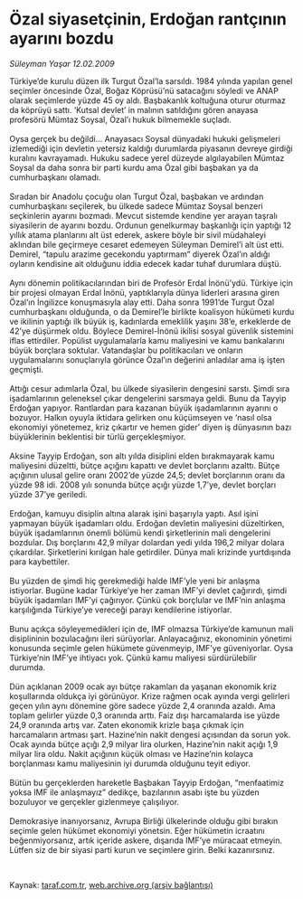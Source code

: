 # Özal siyasetçinin, Erdoğan rantçının ayarını bozdu

*Süleyman Yaşar 12.02.2009*

<div class="taraf_structure_2col_1zq">
<div class="margen_n">



 <p>Türkiye’de kurulu düzen ilk Turgut Özal’la sarsıldı. 1984 yılında yapılan genel seçimler öncesinde Özal, Boğaz Köprüsü’nü satacağını söyledi ve ANAP olarak seçimlerde yüzde 45 oy aldı. Başbakanlık koltuğuna oturur oturmaz da köprüyü sattı. ‘Kutsal devlet’ in malının satıldığını gören anayasa profesörü Mümtaz Soysal, Özal’ı hukuk bilmemekle suçladı. <br/><br/>Oysa gerçek bu değildi... Anayasacı Soysal dünyadaki hukuki gelişmeleri izlemediği için devletin yetersiz kaldığı durumlarda piyasanın devreye girdiği kuralını kavrayamadı. Hukuku sadece yerel düzeyde algılayabilen Mümtaz Soysal da daha sonra bir parti kurdu ama Özal gibi başbakan ya da cumhurbaşkanı olamadı. <br/><br/>Sıradan bir Anadolu çocuğu olan Turgut Özal, başbakan ve ardından cumhurbaşkanı seçilerek, bu ülkede sadece Mümtaz Soysal benzeri seçkinlerin ayarını bozmadı. Mevcut sistemde kendine yer arayan taşralı siyasilerin de ayarını bozdu. Ordunun genelkurmay başkanlığı için yaptığı 12 yıllık atama planlarını alt üst ederek, askere böyle bir sivil müdahaleyi aklından bile geçirmeye cesaret edemeyen Süleyman Demirel’i alt üst etti. Demirel, “tapulu arazime gecekondu yaptırmam” diyerek Özal’ın aldığı oyların kendisine ait olduğunu iddia edecek kadar tuhaf durumlara düştü. <br/><br/>Aynı dönemin politikacılarından biri de Profesör Erdal İnönü’ydü. Türkiye için bir projesi olmayan Erdal İnönü, yaptıklarıyla dünya liderleri arasına giren Özal’ın İngilizce konuşmasıyla alay etti. Daha sonra 1991’de Turgut Özal cumhurbaşkanı olduğunda, o da Demirel’le birlikte koalisyon hükümeti kurdu ve ikilinin yaptığı ilk büyük iş, kadınlarda emeklilik yaşını 38’e, erkeklerde de 42’ye düşürmek oldu. Böylece Demirel-İnönü ikilisi sosyal güvenlik sistemini iflas ettirdiler. Popülist uygulamalarla kamu maliyesini ve kamu bankalarını büyük borçlara soktular. Vatandaşlar bu politikacıları ve onların uygulamalarını sonuçlarıyla görünce Özal’ın değerini anladılar ama iş işten geçmişti. <br/><br/>Attığı cesur adımlarla Özal, bu ülkede siyasilerin dengesini sarstı. Şimdi sıra işadamlarının geleneksel çıkar dengelerini sarsmaya geldi. Bunu da Tayyip Erdoğan yapıyor. Rantlardan para kazanan büyük işadamlarının ayarını o bozuyor. Halkın oyuyla iktidara gelirken onu küçümseyen ve ‘nasıl olsa ekonomiyi yönetemez, kriz çıkartır ve hemen gider’ diyen iş dünyasının bazı büyüklerinin beklentisi bir türlü gerçekleşmiyor. <br/><br/>Aksine Tayyip Erdoğan, son altı yılda disiplini elden bırakmayarak kamu maliyesini düzeltti, bütçe açığını kapattı ve devlet borçlarını azalttı. Bütçe açığının ulusal gelire oranı 2002’de yüzde 24,5; devlet borçlarının oranı da yüzde 98 idi. 2008 yılı sonunda bütçe açığı yüzde 1,7’ye, devlet borçları yüzde 37’ye geriledi. <br/><br/>Erdoğan, kamuyu disiplin altına alarak işini başarıyla yaptı. Asıl işini yapmayan büyük işadamları oldu. Erdoğan devletin maliyesini düzeltirken, büyük işadamlarının önemli bölümü kendi şirketlerinin mali dengelerini bozdular. Dış borçlarını 42,9 milyar dolardan yedi yılda 196,2 milyar dolara çıkardılar. Şirketlerini kırılgan hale getirdiler. Dünya mali krizinde yurtdışında para kaybettiler. <br/><br/>Bu yüzden de şimdi hiç gerekmediği halde IMF’yle yeni bir anlaşma istiyorlar. Bugüne kadar Türkiye’ye her zaman IMF’yi devlet çağırırdı, şimdi büyük işadamları IMF’yi çağırıyor. Çünkü çok borçlular ve IMF’nin anlaşma karşılığında Türkiye’ye vereceği parayı kendilerine istiyorlar. <br/><br/>Bunu açıkça söyleyemedikleri için de, IMF olmazsa Türkiye’de kamunun mali disiplininin bozulacağını ileri sürüyorlar. Anlayacağınız, ekonominin yönetimi konusunda seçimle gelen hükümete güvenmeyip, IMF’ye güveniyorlar. Oysa Türkiye’nin IMF’ye ihtiyacı yok. Çünkü kamu maliyesi sürdürülebilir durumda. <br/><br/>Dün açıklanan 2009 ocak ayı bütçe rakamları da yaşanan ekonomik kriz koşullarında oldukça iyi görünüyor. Krize rağmen ocak ayında vergi gelirleri geçen yılın aynı dönemine göre sadece yüzde 2,4 oranında azaldı. Ama toplam gelirler yüzde 0,3 oranında arttı. Faiz dışı harcamalarda ise yüzde 24,9 oranında artış var. Zaten ekonomik krizle başa çıkmak için harcamaların artması şart. Hazine’nin nakit dengesi açısından da sorun yok. Ocak ayında bütçe açığı 2,9 milyar lira olurken, Hazine’nin nakit açığı 1,9 milyar lira oldu. Nakit açığının küçük olması ve Hazine’nin kolayca borçlanması kamu maliyesinin iyi durumda olduğunu teyit ediyor. <br/><br/>Bütün bu gerçeklerden hareketle Başbakan Tayyip Erdoğan, “menfaatimiz yoksa IMF ile anlaşmayız” dedikçe, bazılarının asabı işte bu yüzden bozuluyor ve gerçekler gizlenmeye çalışılıyor. <br/><br/>Demokrasiye inanıyorsanız, Avrupa Birliği ülkelerinde olduğu gibi bırakın seçimle gelen hükümet ekonomiyi yönetsin. Eğer hükümetin icraatını beğenmiyorsanız, artık içeride askere, dışarıda IMF’ye müracaat etmeyin. Lütfen siz de bir siyasi parti kurun ve seçimlere girin. Belki kazanırsınız.</p>

<br/>


<div id="taraf_not">
</div>

</div>


</div>

Kaynak: [taraf.com.tr](http://taraf.com.tr:80/makale/3987.htm), [web.archive.org (arşiv bağlantısı)](http://web.archive.org/web/20090309062050/http://taraf.com.tr:80/makale/3987.htm)
